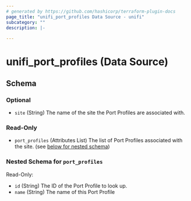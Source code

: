 ```yaml
---
# generated by https://github.com/hashicorp/terraform-plugin-docs
page_title: "unifi_port_profiles Data Source - unifi"
subcategory: ""
description: |-
  
---
```


# unifi_port_profiles (Data Source)





<!-- schema generated by tfplugindocs -->
## Schema

### Optional

- `site` (String) The name of the site the Port Profiles are associated with.

### Read-Only

- `port_profiles` (Attributes List) The list of Port Profiles associated with the site. (see [below for nested schema](#nestedatt--port_profiles))

<a id="nestedatt--port_profiles"></a>
### Nested Schema for `port_profiles`

Read-Only:

- `id` (String) The ID of the Port Profile to look up.
- `name` (String) The name of this Port Profile
